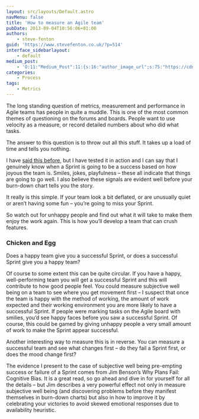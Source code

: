 ```yaml
---
layout: src/layouts/Default.astro
navMenu: false
title: 'How to measure an Agile team'
pubDate: 2013-09-04T10:56:06+01:00
authors:
    - steve-fenton
guid: 'https://www.stevefenton.co.uk/?p=514'
interface_sidebarlayout:
    - default
medium_post:
    - 'O:11:"Medium_Post":11:{s:16:"author_image_url";s:75:"https://cdn-images-1.medium.com/fit/c/400/400/1*eXkhfEuF41g5W_xnc_ydLA.jpeg";s:10:"author_url";s:38:"https://medium.com/@steve.fenton.co.uk";s:11:"byline_name";N;s:12:"byline_email";N;s:10:"cross_link";s:3:"yes";s:2:"id";s:12:"bc7ccbd8ffac";s:21:"follower_notification";s:3:"yes";s:7:"license";s:19:"all-rights-reserved";s:14:"publication_id";s:2:"-1";s:6:"status";s:5:"draft";s:3:"url";s:51:"https://medium.com/@steve.fenton.co.uk/bc7ccbd8ffac";}'
categories:
    - Process
tags:
    - Metrics
---
```


The long standing question of metrics, measurement and performance in Agile teams has people in quite a muddle. This is one of the most common themes of questioning on the forums and boards. People want to use velocity as a measure, or record detailed numbers about who did what tasks.

The answer to this question is to throw out all this stuff. It takes up a load of time and tells you nothing.

I have [said this before](/2013/07/You-Get-What-You-Measure/), but I have tested it in action and I can say that I genuinely know when a Sprint is going to be a success based on how joyous the team is. Smiles, jokes, playfulness – these all indicate that things are going to go well. I also believe these signals are evident well before your burn-down chart tells you the story.

It really is this simple. If your team look a bit deflated, or are unusually quiet or aren’t having some fun – you’re going to miss your Sprint.

So watch out for unhappy people and find out what it will take to make them enjoy the work again. This is how you’ll develop a team that can crush features.

### Chicken and Egg

Does a happy team give you a successful Sprint, or does a successful Sprint give you a happy team?

Of course to some extent this can be quite circular. If you have a happy, well-performing team you will get a successful Sprint and this will contribute to how good people feel. You could measure subjective well being on a team to see where you get movement first – I suspect that once the team is happy with the method of working, the amount of work expected and their working environment you are more likely to have a successful Sprint. If people were marking tasks on the Agile board with smilies, you’d see happy faces before you saw a successful Sprint. Of course, this could be gamed by giving unhappy people a very small amount of work to make the Sprint appear successful.

Another interesting way to measure this is in reverse. You can measure a successful team and see what changes first – do they fail a Sprint first, or does the mood change first?

The evidence I present to the case of subjective well being pre-empting success or failure of a Sprint comes from Jim Benson’s Why Plans Fail: Cognitive Bias. It is a great read, so go ahead and dive in for yourself for all the details – but Jim describes a very powerful effect not only in measure subjective well being (and discovering problems before they manifest themselves in burn-down charts) but also in how to improve it by celebrating your victories to avoid skewed emotional responses due to availability heuristic.